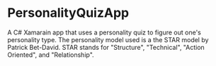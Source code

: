 # PersonalityQuizApp
A C# Xamarain app that uses a personality quiz to figure out one's personality type.
The personality model used is a the STAR model by Patrick Bet-David. STAR stands for "Structure", "Technical", "Action Oriented", and "Relationship".
